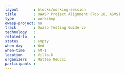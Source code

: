 ```yaml
---
layout       : blocks/working-session
title        : OWASP Project Alignment (Top 10, ASVS)
type         : workshop
owasp-project: no
track        : Owasp Testing Guide v5
technology   :
related-to   :
status       : empty
when-day     : Wed
when-time    : AM-1
location     : Villa-6
organizers   : Matteo Meucci
participants : 
---
```


